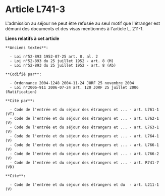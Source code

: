 # Article L741-3

L'admission au séjour ne peut être refusée au seul motif que l'étranger est démuni des documents et des visas mentionnés à
l'article L. 211-1.

**Liens relatifs à cet article**

	**Anciens textes**:

	  - Loi n°52-893 1952-07-25 art. 8, al. 2
	  - Loi n°52-893 du 25 juillet 1952 - art. 8 (M)
	  - Loi n°52-893 du 25 juillet 1952 - art. 8 (Ab)

	**Codifié par**:

	  - Ordonnance 2004-1248 2004-11-24 JORF 25 novembre 2004
	  - Loi n°2006-911 2006-07-24 art. 120 JORF 25 juillet 2006 (Ratification)

	**Cité par**:

	  - Code de l'entrée et du séjour des étrangers et ... - art. L761-1 (VT)
	  - Code de l'entrée et du séjour des étrangers et ... - art. L762-1 (V)
	  - Code de l'entrée et du séjour des étrangers et ... - art. L763-1 (V)
	  - Code de l'entrée et du séjour des étrangers et ... - art. L764-1 (V)
	  - Code de l'entrée et du séjour des étrangers et ... - art. L766-1 (V)
	  - Code de l'entrée et du séjour des étrangers et ... - art. L766-2 (V)
	  - Code de l'entrée et du séjour des étrangers et ... - art. R741-7 (VD)

	**Cite**:

	  - Code de l'entrée et du séjour des étrangers et du  - art. L211-1 (V)
